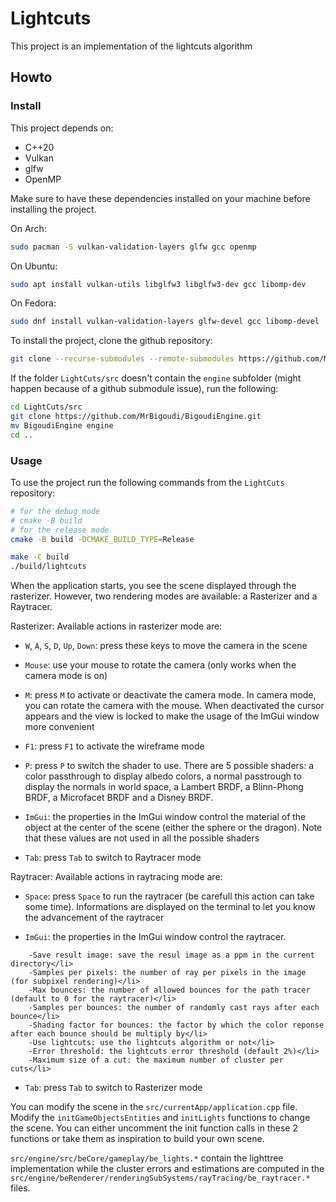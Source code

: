 # Lightcuts

This project is an implementation of the lightcuts algorithm

## Howto

### Install

This project depends on:
- C++20
- Vulkan
- glfw
- OpenMP

Make sure to have these dependencies installed on your machine before installing the project. 

On Arch:
```sh
sudo pacman -S vulkan-validation-layers glfw gcc openmp
```
On Ubuntu:
```sh
sudo apt install vulkan-utils libglfw3 libglfw3-dev gcc libomp-dev
```
On Fedora:
```sh
sudo dnf install vulkan-validation-layers glfw-devel gcc libomp-devel
```

To install the project, clone the github repository:
```sh
git clone --recurse-submodules --remote-submodules https://github.com/MrBigoudi/LightCuts.git
```
If the folder `LightCuts/src` doesn't contain the `engine` subfolder (might happen because of a github submodule issue), run the following:
```sh
cd LightCuts/src
git clone https://github.com/MrBigoudi/BigoudiEngine.git
mv BigoudiEngine engine
cd ..
```

### Usage

To use the project run the following commands from the `LightCuts` repository:
```sh
# for the debug mode
# cmake -B build
# for the release mode
cmake -B build -DCMAKE_BUILD_TYPE=Release

make -C build
./build/lightcuts
```

When the application starts, you see the scene displayed through the rasterizer. 
However, two rendering modes are available: a Rasterizer and a Raytracer.

Rasterizer:
Available actions in rasterizer mode are:

- `W`, `A`, `S`, `D`, `Up`, `Down`: press these keys to move the camera in the scene

- `Mouse`: use your mouse to rotate the camera (only works when the camera mode is on)

- `M`: press `M` to activate or deactivate the camera mode. In camera mode, you can rotate the camera with the mouse. When deactivated the cursor appears and the view is locked to make the usage of the ImGui window more convenient

- `F1`: press `F1` to activate the wireframe mode

- `P`: press `P` to switch the shader to use. There are 5 possible shaders: a color passthrough to display albedo colors, a normal passtrough to display the normals in world space, a Lambert BRDF, a Blinn-Phong BRDF, a Microfacet BRDF and a Disney BRDF.

- `ImGui`: the properties in the ImGui window control the material of the object at the center of the scene (either the sphere or the dragon). Note that these values are not used in all the possible shaders

- `Tab`: press `Tab` to switch to Raytracer mode


Raytracer:
Available actions in raytracing mode are:

- `Space`: press `Space` to run the raytracer (be carefull this action can take some time). Informations are displayed on the terminal to let you know the advancement of the raytracer

- `ImGui`: the properties in the ImGui window control the raytracer. 

```
    -Save result image: save the resul image as a ppm in the current directory</li>
    -Samples per pixels: the number of ray per pixels in the image (for subpixel rendering)</li>
    -Max bounces: the number of allowed bounces for the path tracer (default to 0 for the raytracer)</li>
    -Samples per bounces: the number of randomly cast rays after each bounce</li>
    -Shading factor for bounces: the factor by which the color reponse after each bounce should be multiply by</li>
    -Use lightcuts: use the lightcuts algorithm or not</li>
    -Error threshold: the lightcuts error threshold (default 2%)</li>
    -Maximum size of a cut: the maximum number of cluster per cuts</li>
```

- `Tab`: press `Tab` to switch to Rasterizer mode


You can modify the scene in the `src/currentApp/application.cpp` file. Modify the `initGameObjectsEntities` and `initLights` functions to change the scene. You can either uncomment the init function calls in these 2 functions or take them as inspiration to build your own scene.

`src/engine/src/beCore/gameplay/be_lights.*` contain the lighttree implementation while the cluster errors and estimations are computed in the `src/engine/beRenderer/renderingSubSystems/rayTracing/be_raytracer.*` files.